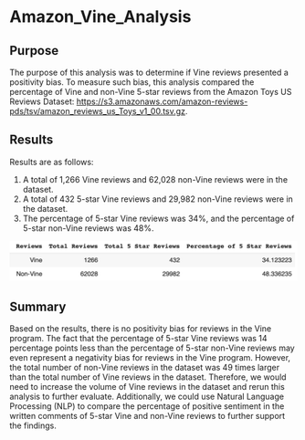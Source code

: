 # Amazon_Vine_Analysis

## Purpose
The purpose of this analysis was to determine if Vine reviews presented a positivity bias. To measure such bias, this analysis compared the percentage of Vine and non-Vine 5-star reviews from the Amazon Toys US Reviews Dataset: https://s3.amazonaws.com/amazon-reviews-pds/tsv/amazon_reviews_us_Toys_v1_00.tsv.gz. 

## Results
Results are as follows: 
1. A total of 1,266 Vine reviews and 62,028 non-Vine reviews were in the dataset.
2. A total of 432 5-star Vine reviews and 29,982 non-Vine reviews were in the dataset. 
3. The percentage of 5-star Vine reviews was 34%, and the percentage of 5-star non-Vine reviews was 48%. 

![](results.png)

## Summary
Based on the results, there is no positivity bias for reviews in the Vine program. The fact that the percentage of 5-star Vine reviews was 14 percentage points less than the percentage of 5-star non-Vine reviews may even represent a negativity bias for reviews in the Vine program. However, the total number of non-Vine reviews in the dataset was 49 times larger than the total number of Vine reviews in the dataset. Therefore, we would need to increase the volume of Vine reviews in the dataset and rerun this analysis to further evaluate. Additionally, we could use Natural Language Processing (NLP) to compare the percentage of positive sentiment in the written comments of 5-star Vine and non-Vine reviews to further support the findings. 
